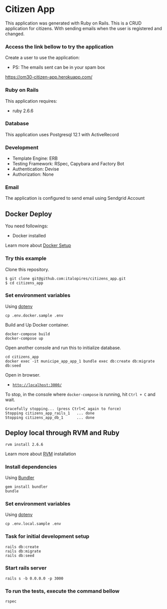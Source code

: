 # Citizen App

This application was generated with Ruby on Rails. This is a CRUD application for citizens. With sending emails when the user is registered and changed.

### Access the link bellow to try the application
Create a user to use the application:
* PS: The emails sent can be in your spam box

https://om30-citizen-app.herokuapp.com/


### Ruby on Rails
This application requires:
* ruby 2.6.6

### Database
This application uses Postgresql 12.1 with ActiveRecord

### Development
* Template Engine: ERB
* Testing Framework: RSpec, Capybara and Factory Bot
* Authentication: Devise
* Authorization: None

### Email
The application is configured to send email using Sendgrid Account

## Docker Deploy
You need followings:
- Docker installed

Learn more about [Docker Setup](https://docs.docker.com/desktop/)

### Try this example
Clone this repository.

```console
$ git clone git@github.com:italopires/citizens_app.git
$ cd citizens_app
```

### Set environment variables
Using [dotenv](https://github.com/bkeepers/dotenv)
```
cp .env.docker.sample .env
```

Build and Up Docker container.

```console
docker-compose build
docker-compose up
```

Open another console and run this to initialize database.

```console
cd citizens_app
docker exec -it municipe_app_app_1 bundle exec db:create db:migrate db:seed
```

Open in browser.

- [`http://localhost:3000/`](http://localhost:3000/)

To stop, in the console where `docker-compose` is running, hit `Ctrl + C` and wait.

```console
Gracefully stopping... (press Ctrl+C again to force)
Stopping citizens_app_rails_1   ... done
Stopping citizens_app_db_1      ... done
```

## Deploy local through RVM and Ruby
```
rvm install 2.6.6
```
Learn more about [RVM](https://rvm.io/rvm/install) installation

### Install dependencies
Using [Bundler](https://github.com/bundler/bundler)
```
gem install bundler
bundle
```

### Set environment variables
Using [dotenv](https://github.com/bkeepers/dotenv)
```
cp .env.local.sample .env
```

### Task for initial development setup

```
rails db:create
rails db:migrate
rails db:seed
```

### Start rails server
```
rails s -b 0.0.0.0 -p 3000
```

### To run the tests, execute the command bellow
```
rspec
```